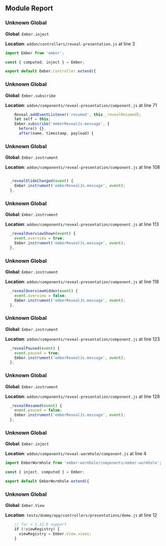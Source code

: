 ## Module Report
### Unknown Global

**Global**: `Ember.inject`

**Location**: `addon/controllers/reveal-presentation.js` at line 3

```js
import Ember from 'ember';

const { computed, inject } = Ember;

export default Ember.Controller.extend({
```

### Unknown Global

**Global**: `Ember.subscribe`

**Location**: `addon/components/reveal-presentation/component.js` at line 71

```js
    Reveal.addEventListener('resumed', this._revealResumed);
    let self = this;
    Ember.subscribe('emberRevealJs.message', {
      before() {},
      after(name, timestamp, payload) {
```

### Unknown Global

**Global**: `Ember.instrument`

**Location**: `addon/components/reveal-presentation/component.js` at line 108

```js

  _revealSlideChanged(event) {
    Ember.instrument('emberRevealJs.message', event);
  },

```

### Unknown Global

**Global**: `Ember.instrument`

**Location**: `addon/components/reveal-presentation/component.js` at line 113

```js
  _revealOverviewShown(event) {
    event.overview = true;
    Ember.instrument('emberRevealJs.message', event);
  },

```

### Unknown Global

**Global**: `Ember.instrument`

**Location**: `addon/components/reveal-presentation/component.js` at line 118

```js
  _revealOverviewHidden(event) {
    event.overview = false;
    Ember.instrument('emberRevealJs.message', event);
  },

```

### Unknown Global

**Global**: `Ember.instrument`

**Location**: `addon/components/reveal-presentation/component.js` at line 123

```js
  _revealPaused(event) {
    event.paused = true;
    Ember.instrument('emberRevealJs.message', event);
  },

```

### Unknown Global

**Global**: `Ember.instrument`

**Location**: `addon/components/reveal-presentation/component.js` at line 128

```js
  _revealResumed(event) {
    event.paused = false;
    Ember.instrument('emberRevealJs.message', event);
  },

```

### Unknown Global

**Global**: `Ember.inject`

**Location**: `addon/components/reveal-wormhole/component.js` at line 4

```js
import EmberWormhole from 'ember-wormhole/components/ember-wormhole';

const { inject, computed } = Ember;

export default EmberWormhole.extend({
```

### Unknown Global

**Global**: `Ember.View`

**Location**: `tests/dummy/app/controllers/presentations/demo.js` at line 12

```js
    // for < 1.12.0 support
    if (!viewRegistry) {
      viewRegistry = Ember.View.views;
    }

```
